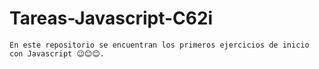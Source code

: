# Tareas-Javascript-C62i
`En este repositorio se encuentran los primeros ejercicios de inicio con Javascript 😉😊😊.`
